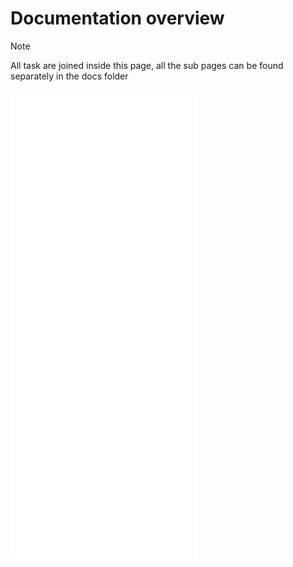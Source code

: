 # Documentation overview
>[!NOTE]
> All task are joined inside this page, all the sub pages can be found separately in the docs folder

![](/docs/api_gateway.md)
![](/docs/Reliability.md)
![](/docs/Kubernetes.md)
![](/docs/Security.md)
![](/docs/DesignPatten.md)
